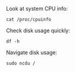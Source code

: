 Look at system CPU info:

```
cat /proc/cpuinfo
```

Check disk usage quickly:

```
df -h
```

Navigate disk usage:

```
sudo ncdu /
```
